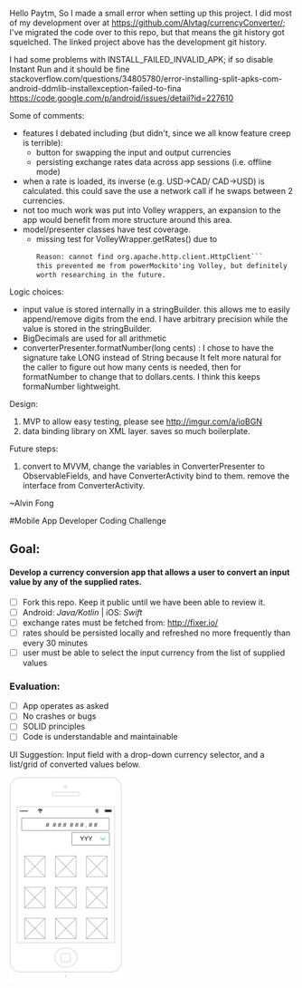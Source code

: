 Hello Paytm, 
So I made a small error when setting up this project. I did most of my development over at https://github.com/Alvtag/currencyConverter/; I've migrated the code over to this repo, but that means the git history got squelched. The linked project above has the development git history.

I had some problems with INSTALL_FAILED_INVALID_APK; if so disable Instant Run and it should be fine
stackoverflow.com/questions/34805780/error-installing-split-apks-com-android-ddmlib-installexception-failed-to-fina
https://code.google.com/p/android/issues/detail?id=227610

Some of comments:
- features I debated including (but didn't, since we all know feature creep is terrible):
  - button for swapping the input and output currencies
  - persisting exchange rates data across app sessions (i.e. offline mode)
- when a rate is loaded, its inverse (e.g. USD->CAD/ CAD->USD) is calculated. this could save the use a network call if he swaps between 2 currencies.
- not too much work was put into Volley wrappers, an expansion to the app would benefit from more structure around this area.
- model/presenter classes have test coverage.
    - missing test for VolleyWrapper.getRates() due to
      ```java.lang.IllegalStateException: Failed to transform class with name com.android.volley.toolbox.Volley.
      Reason: cannot find org.apache.http.client.HttpClient```
      this prevented me from powerMockito'ing Volley, but definitely worth researching in the future.

Logic choices:
- input value is stored internally in a stringBuilder. this allows me to easily append/remove digits from the end.
  I have arbitrary precision while the value is stored in the stringBuilder.
- BigDecimals are used for all arithmetic
- converterPresenter.formatNumber(long cents) : I chose to have the signature take LONG instead of String because
  It felt more natural for the caller to figure out how many cents is needed, then for formatNumber to change that to
  dollars.cents. I think this keeps formaNumber lightweight.

Design:
1) MVP to allow easy testing, please see http://imgur.com/a/ioBGN
2) data binding library on XML layer. saves so much boilerplate.

Future steps:
1) convert to MVVM, change the variables in ConverterPresenter to ObservableFields,
 and have ConverterActivity bind to them. remove the interface from ConverterActivity.

~Alvin Fong


#Mobile App Developer Coding Challenge

## Goal:

#### Develop a currency conversion app that allows a user to convert an input value by any of the supplied rates.

- [ ] Fork this repo. Keep it public until we have been able to review it.
- [ ] Android: _Java/Kotlin_ | iOS: _Swift_
- [ ] exchange rates must be fetched from: http://fixer.io/  
- [ ] rates should be persisted locally and refreshed no more frequently than every 30 minutes
- [ ] user must be able to select the input currency from the list of supplied values

### Evaluation:
- [ ] App operates as asked
- [ ] No crashes or bugs
- [ ] SOLID principles
- [ ] Code is understandable and maintainable

UI Suggestion: Input field with a drop-down currency selector, and a list/grid of converted values below.

![UI Suggested Wireframe](ui_suggestion.png)
